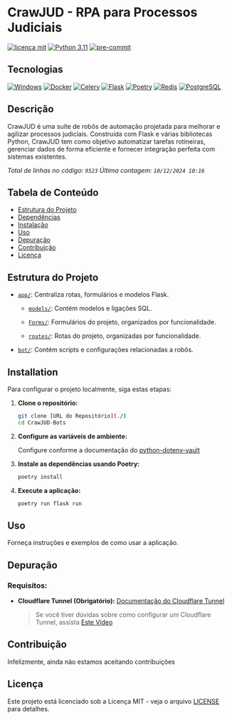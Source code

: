 # CrawJUD - RPA para Processos Judiciais

[![licença mit](https://img.shields.io/badge/licen%C3%A7a-MIT-blue.svg)](./LICENSE)
[![Python 3.11](https://shields.io/badge/python-3.11%20-green?logo=python)](https://python.org/downloads/release/python-3119/)
[![pre-commit](https://img.shields.io/badge/pre--commit-enabled-brightgreen?logo=pre-commit)](https://github.com/pre-commit/pre-commit)

## Tecnologias

[![Windows](https://img.shields.io/badge/Windows-0078D6?style=for-the-badge&logo=windows&logoColor=white)](https://learn.microsoft.com/pt-br/virtualization/windowscontainers/quick-start/set-up-environment?tabs=dockerce)
[![Docker](https://img.shields.io/badge/Docker-2496ED?style=for-the-badge&logo=docker&logoColor=white)](https://www.docker.com/get-started)
[![Celery](https://img.shields.io/badge/celery-%23a9cc54.svg?style=for-the-badge&logo=celery&logoColor=ddf4a4)](https://docs.celeryq.dev/en/stable/)
[![Flask](https://img.shields.io/badge/Flask-000000?style=for-the-badge&logo=flask&logoColor=white)](https://flask.palletsprojects.com/en/2.0.x/)
[![Poetry](https://img.shields.io/badge/Poetry-430098?style=for-the-badge&logo=python&logoColor=white)](https://python-poetry.org/docs/)
[![Redis](https://img.shields.io/badge/Redis-DC382D?style=for-the-badge&logo=redis&logoColor=white)](https://redis.io/)
[![PostgreSQL](https://img.shields.io/badge/PostgreSQL-4169E1?style=for-the-badge&logo=postgresql&logoColor=white)](https://www.postgresql.org/)

## Descrição

CrawJUD é uma suíte de robôs de automação projetada para melhorar e agilizar processos judiciais. Construída com Flask e várias bibliotecas Python, CrawJUD tem como objetivo automatizar tarefas rotineiras, gerenciar dados de forma eficiente e fornecer integração perfeita com sistemas existentes.

_Total de linhas no código: `9523`_
_Última contagem: `10/12/2024 10:16`_

## Tabela de Conteúdo

- [Estrutura do Projeto](#estrutura-do-projeto)
- [Dependências](../doc/dependencies-pt-br.md)
- [Instalação](#instalação)
- [Uso](#uso)
- [Depuração](#depuração)
- [Contribuição](#contribuição)
- [Licença](#licença)

## Estrutura do Projeto

- [`app/`](./app/): Centraliza rotas, formulários e modelos Flask.

  - [`models/`](./app/models/): Contém modelos e ligações SQL.

  - [`Forms/`](./app/Forms/): Formulários do projeto, organizados por funcionalidade.

  - [`routes/`](./app/routes/): Rotas do projeto, organizadas por funcionalidade.

- [`bot/`](./bot/): Contém scripts e configurações relacionadas a robôs.

## Installation

Para configurar o projeto localmente, siga estas etapas:

1. **Clone o repositório:**

   ```bash
   git clone [URL do Repositório](./)
   cd CrawJUD-Bots
   ```

2. **Configure as variáveis de ambiente:**

   Configure conforme a documentação do [python-dotenv-vault](https://www.dotenv.org/docs/quickstart)

3. **Instale as dependências usando Poetry:**

   ```bash
   poetry install
   ```

4. **Execute a aplicação:**

   ```bash
   poetry run flask run
   ```

## Uso

Forneça instruções e exemplos de como usar a aplicação.

## Depuração

### Requisitos:

- **Cloudflare Tunnel (Obrigatório):** [Documentação do Cloudflare Tunnel](https://developers.cloudflare.com/cloudflare-one/connections/connect-networks/)

  > Se você tiver dúvidas sobre como configurar um Cloudflare Tunnel, assista [Este Vídeo](https://www.youtube.com/watch?v=Y0LTZZCyPko&t=123s)

## Contribuição

Infelizmente, ainda não estamos aceitando contribuições

## Licença

Este projeto está licenciado sob a Licença MIT - veja o arquivo [LICENSE](./LICENSE) para detalhes.
